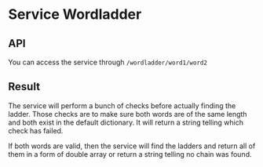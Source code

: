
# Service Wordladder
## API
You can access the service through `/wordladder/word1/word2`
## Result
The service will perform a bunch of checks before actually finding the ladder. Those checks are to make sure both words
are of the same length and both exist in the default dictionary. It will return a string telling which check has failed.

If both words are valid, then the service will find the ladders and return all of them in a form of double array or
return a string telling no chain was found.